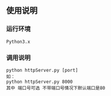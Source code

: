 ## 使用说明

### 运行环境
```
Python3.x
```

### 调用说明
```
python httpServer.py [port]
如：
python httpServer.py 8000
其中 端口号可选 不带端口号情况下默认端口是80
```